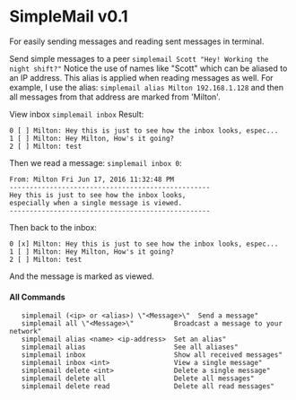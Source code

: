 # SimpleMail v0.1

For easily sending messages and reading sent messages in terminal.

Send simple messages to a peer `simplemail Scott "Hey! Working the night shift?"` Notice the use of names like "Scott" which can be aliased to an IP address.  This alias is applied when reading messages as well.  For example, I use the alias: `simplemail alias Milton 192.168.1.128` and then all messages from that address are marked from 'Milton'.

View inbox `simplemail inbox` Result:


```
0 [ ] Milton: Hey this is just to see how the inbox looks, espec...
1 [ ] Milton: Hey Milton, How's it going?
2 [ ] Milton: test
```

Then we read a message: `simplemail inbox 0`:

```
From: Milton Fri Jun 17, 2016 11:32:48 PM
--------------------------------------------------
Hey this is just to see how the inbox looks,
especially when a single message is viewed.
--------------------------------------------------
```
                 
Then back to the inbox:
```
0 [x] Milton: Hey this is just to see how the inbox looks, espec...
1 [ ] Milton: Hey Milton, How's it going?
2 [ ] Milton: test
```

And the message is marked as viewed.

#### All Commands
 
       simplemail (<ip> or <alias>) \"<Message>\"  Send a message"
       simplemail all \"<Message>\"          Broadcast a message to your network"
       simplemail alias <name> <ip-address>  Set an alias"
       simplemail alias                      See all aliases"
       simplemail inbox                      Show all received messages"
       simplemail inbox <int>                View a single message"
       simplemail delete <int>               Delete a single message"
       simplemail delete all                 Delete all messages"
       simplemail delete read                Delete all read messages"
